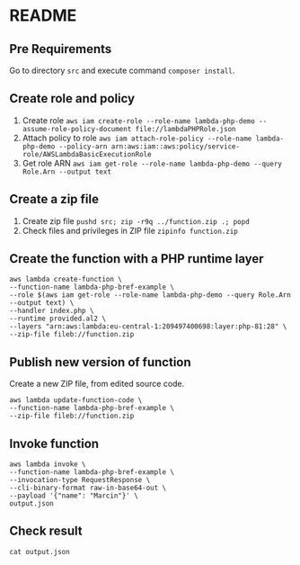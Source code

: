 # README

## Pre Requirements

Go to directory `src` and execute command `composer install`.

## Create role and policy
1. Create role `aws iam create-role --role-name lambda-php-demo --assume-role-policy-document file://lambdaPHPRole.json`
1. Attach policy to role `aws iam attach-role-policy --role-name lambda-php-demo --policy-arn arn:aws:iam::aws:policy/service-role/AWSLambdaBasicExecutionRole`
1. Get role ARN `aws iam get-role --role-name lambda-php-demo --query Role.Arn --output text`

## Create a zip file

1. Create zip file `pushd src; zip -r9q ../function.zip .; popd`
1. Check files and privileges in ZIP file `zipinfo function.zip`

## Create the function with a PHP runtime layer

```
aws lambda create-function \
--function-name lambda-php-bref-example \
--role $(aws iam get-role --role-name lambda-php-demo --query Role.Arn --output text) \
--handler index.php \
--runtime provided.al2 \
--layers "arn:aws:lambda:eu-central-1:209497400698:layer:php-81:28" \
--zip-file fileb://function.zip
```

## Publish new version of function

Create a new ZIP file, from edited source code.

```
aws lambda update-function-code \
--function-name lambda-php-bref-example \
--zip-file fileb://function.zip
```

## Invoke function

```
aws lambda invoke \
--function-name lambda-php-bref-example \
--invocation-type RequestResponse \
--cli-binary-format raw-in-base64-out \
--payload '{"name": "Marcin"}' \
output.json
```

## Check result

`cat output.json`
